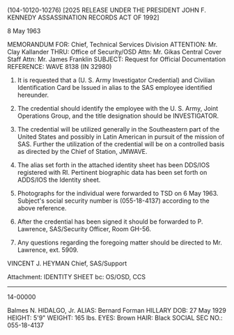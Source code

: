 (104-10120-10276) [2025 RELEASE UNDER THE PRESIDENT JOHN F. KENNEDY ASSASSINATION RECORDS ACT OF 1992]

8 May 1963

MEMORANDUM FOR: Chief, Technical Services Division
ATTENTION: Mr. Clay Kallander
THRU: Office of Security/OSD
Attn: Mr. Gikas
Central Cover Staff
Attn: Mr. James Franklin
SUBJECT: Request for Official Documentation
REFERENCE: WAVE 8138 (IN 32980)

1. It is requested that a (U. S. Army Investigator Credential) and Civilian Identification Card be Issued in alias to the SAS employee identified hereunder.

2. The credential should identify the employee with the U. S. Army, Joint Operations Group, and the title designation should be INVESTIGATOR.

3. The credential will be utilized generally in the Southeastern part of the United States and possibly in Latin American in pursuit of the mission of SAS. Further the utilization of the credential will be on a controlled basis as directed by the Chief of Station, JMWAVE.

4. The alias set forth in the attached identity sheet has been DDS/IOS registered with RI. Pertinent biographic data has been set forth on ADDS/IOS the Identity sheet.

5. Photographs for the individual were forwarded to TSD on 6 May 1963. Subject's social security number is (055-18-4137) according to the above reference.

6. After the credential has been signed it should be forwarded to P. Lawrence, SAS/Security Officer, Room GH-56.

7. Any questions regarding the foregoing matter should be directed to Mr. Lawrence, ext. 5909.

VINCENT J. HEYMAN
Chief, SAS/Support

Attachment: IDENTITY SHEET
bc: OS/OSD, CCS

---

14-00000

Balmes N. HIDALGO, Jr.
ALIAS: Bernard Forman HILLARY
DOB: 27 May 1929
HEIGHT: 5'9"
WEIGHT: 165 lbs.
EYES: Brown
HAIR: Black
SOCIAL SEC NO.: 055-18-4137
